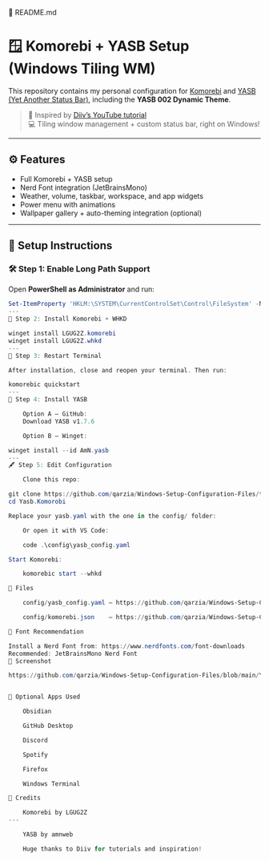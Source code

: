 📁 README.md

# 🪟 Komorebi + YASB Setup (Windows Tiling WM)

This repository contains my personal configuration for [Komorebi](https://github.com/LGUG2Z/komorebi) and [YASB (Yet Another Status Bar)](https://github.com/amnweb/yasb), including the **YASB 002 Dynamic Theme**.

> 🧠 Inspired by [Diiv’s YouTube tutorial](https://www.youtube.com/watch?v=u7Gi1fU8LTQ&list=LL&index=8)  
> 💻 Tiling window management + custom status bar, right on Windows!

---

## ⚙️ Features

- Full Komorebi + YASB setup
- Nerd Font integration (JetBrainsMono)
- Weather, volume, taskbar, workspace, and app widgets
- Power menu with animations
- Wallpaper gallery + auto-theming integration (optional)

---

## 🚀 Setup Instructions

### 🛠 Step 1: Enable Long Path Support

Open **PowerShell as Administrator** and run:

```powershell
Set-ItemProperty 'HKLM:\SYSTEM\CurrentControlSet\Control\FileSystem' -Name 'LongPathsEnabled' -Value 1
---
🧩 Step 2: Install Komorebi + WHKD

winget install LGUG2Z.komorebi
winget install LGUG2Z.whkd
---
🔁 Step 3: Restart Terminal

After installation, close and reopen your terminal. Then run:

komorebic quickstart
---
💾 Step 4: Install YASB

    Option A – GitHub:
    Download YASB v1.7.6

    Option B – Winget:

winget install --id AmN.yasb
---
🖋 Step 5: Edit Configuration

    Clone this repo:

git clone https://github.com/qarzia/Windows-Setup-Configuration-Files/tree/main/Yasb.Komorobi
cd Yasb.Komorobi

Replace your yasb.yaml with the one in the config/ folder:

    Or open it with VS Code:

    code .\config\yasb_config.yaml

Start Komorebi:

    komorebic start --whkd

📁 Files

    config/yasb_config.yaml – https://github.com/qarzia/Windows-Setup-Configuration-Files/blob/main/Yasb.Komorobi/config.yaml

    config/komorebi.json    – https://github.com/qarzia/Windows-Setup-Configuration-Files/blob/main/Yasb.Komorobi/komorebi.json

🎨 Font Recommendation

Install a Nerd Font from: https://www.nerdfonts.com/font-downloads
Recommended: JetBrainsMono Nerd Font
📸 Screenshot

https://github.com/qarzia/Windows-Setup-Configuration-Files/blob/main/Yasb.Komorobi/Screenshots/My-Yasb-Bar-Screenshot.png


🧼 Optional Apps Used

    Obsidian

    GitHub Desktop

    Discord

    Spotify

    Firefox

    Windows Terminal

🙏 Credits

    Komorebi by LGUG2Z
---

    YASB by amnweb

    Huge thanks to Diiv for tutorials and inspiration!
